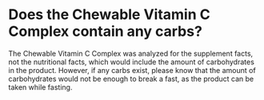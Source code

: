 # Does the Chewable Vitamin C Complex contain any carbs?

The Chewable Vitamin C Complex was analyzed for the supplement facts, not the nutritional facts, which would include the amount of carbohydrates in the product. However, if any carbs exist, please know that the amount of carbohydrates would not be enough to break a fast, as the product can be taken while fasting.